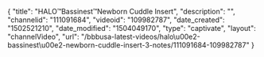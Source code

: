 {
    "title": "HALO&trade;Bassinest&trade;Newborn Cuddle Insert",
    "description": "",
    "channelid": "111091684",
    "videoid": "109982787",
    "date_created": "1502521210",
    "date_modified": "1504049170",
    "type": "captivate",
    "layout": "channelVideo",
    "url": "\/bbbusa-latest-videos\/halo\u00e2-bassinest\u00e2-newborn-cuddle-insert-3-notes\/111091684-109982787"
}